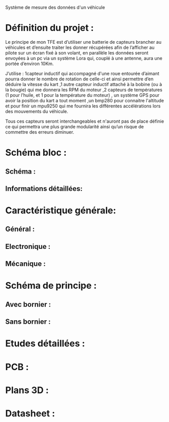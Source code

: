 Système de mesure des données d'un véhicule


# Définition du projet :


Le principe de mon TFE est d’utiliser une batterie de capteurs brancher au véhicules et d’ensuite traiter les donner récupérées afin de l’afficher au pilote sur un écran fixé à son volant, en parallèle les données seront envoyées à un pc via un système Lora qui, couplé à une antenne, aura une portée d’environ 10Km. 

J’utilise : 1capteur inductif qui accompagné d'une roue entourée d’aimant pourra donner le nombre de rotation de celle-ci et ainsi permettre d’en déduire la vitesse du kart ,1 autre capteur inductif attaché à la bobine (ou à la bougie) qui me donnera les RPM du moteur ,2 capteurs de températures (1 pour l’huile, et 1 pour la température du moteur) , un système GPS pour avoir la position du kart a tout moment ,un bmp280 pour connaitre l'altitude et pour finir un mpu9250 qui me fournira les différentes accélérations lors des mouvements du véhicule. 

Tous ces capteurs seront interchangeables et n'auront pas de place définie ce qui permettra une plus grande modularité ainsi qu’un risque de commettre des erreurs diminuer. 

# Schéma bloc :

## Schéma :

## Informations détaillées:


# Caractéristique générale:

## Général :

## Electronique :

## Mécanique :


# Schéma de principe :

## Avec bornier :

## Sans bornier :

# Etudes détaillées :

# PCB :

# Plans 3D :

# Datasheet :

